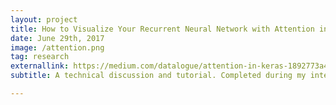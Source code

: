 ```yaml
---
layout: project
title: How to Visualize Your Recurrent Neural Network with Attention in Keras
date: June 29th, 2017
image: /attention.png
tag: research
externallink: https://medium.com/datalogue/attention-in-keras-1892773a4f22
subtitle: A technical discussion and tutorial. Completed during my internship at Datalogue.

---
```


